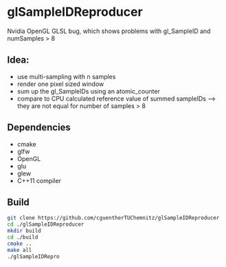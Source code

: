 # glSampleIDReproducer
Nvidia OpenGL GLSL bug, which shows problems with gl_SampleID and numSamples > 8

## Idea:
- use multi-sampling with n samples
- render one pixel sized window
- sum up the gl_SampleIDs using an atomic_counter
- compare to CPU calculated reference value of summed sampleIDs --> they are not equal for number of samples > 8

## Dependencies
- cmake
- glfw
- OpenGL
- glu
- glew
- C++11 compiler

## Build
```sh
git clone https://github.com/cguentherTUChemnitz/glSampleIDReproducer
cd ./glSampleIDReproducer
mkdir build
cd ./build
cmake ..
make all
./glSampleIDRepro
```
